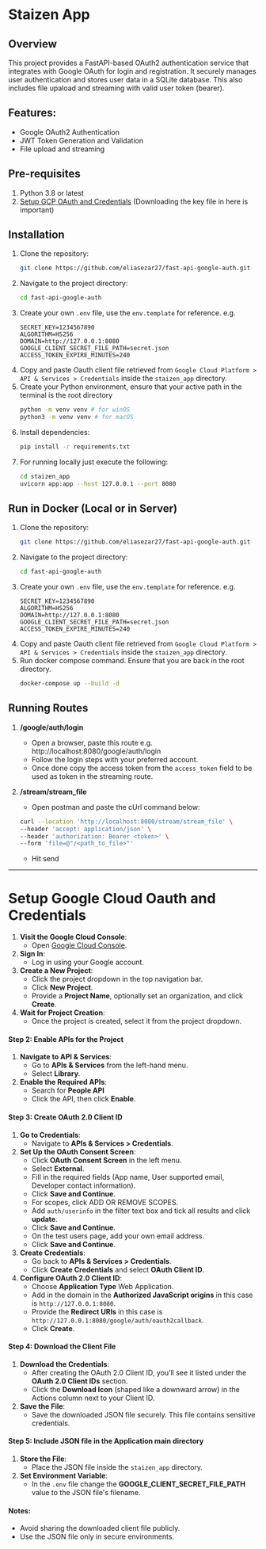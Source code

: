 # Staizen App
## Overview
This project provides a FastAPI-based OAuth2 authentication service that integrates with Google OAuth for login and registration. It securely manages user authentication and stores user data in a SQLite database. This also includes file upaload and streaming with valid user token (bearer).

## Features:
- Google OAuth2 Authentication
- JWT Token Generation and Validation
- File upload and streaming

## Pre-requisites
1. Python 3.8 or latest
2. [Setup GCP OAuth and Credentials](#setup-google-cloud-oauth-and-credentials) (Downloading the key file in here is important)

## Installation
1. Clone the repository:
    ```bash
   git clone https://github.com/eliasezar27/fast-api-google-auth.git
   ```
2. Navigate to the project directory:
    ```bash
   cd fast-api-google-auth
   ```
3. Create your own `.env` file, use the `env.template` for reference.
    e.g.
    ```
    SECRET_KEY=1234567890
    ALGORITHM=HS256
    DOMAIN=http://127.0.0.1:8080
    GOOGLE_CLIENT_SECRET_FILE_PATH=secret.json
    ACCESS_TOKEN_EXPIRE_MINUTES=240
    ```
4. Copy and paste Oauth client file retrieved from `Google Cloud Platform > API & Services > Credentials` inside the `staizen_app` directory.
5. Create your Python environment, ensure that your active path in the terminal is the root directory
    ```bash
    python -m venv venv # for winOS
    python3 -m venv venv # for macOS
    ```
6. Install dependencies:
    ```bash
   pip install -r requirements.txt
   ```
7. For running locally just execute the following:
   ```bash
   cd staizen_app
   uvicorn app:app --host 127.0.0.1 --port 8080
   ```

## Run in Docker (Local or in Server)
1. Clone the repository:
    ```bash
   git clone https://github.com/eliasezar27/fast-api-google-auth.git
   ```
2. Navigate to the project directory:
    ```bash
   cd fast-api-google-auth
   ```
3. Create your own `.env` file, use the `env.template` for reference.
    e.g.
    ```
    SECRET_KEY=1234567890
    ALGORITHM=HS256
    DOMAIN=http://127.0.0.1:8080
    GOOGLE_CLIENT_SECRET_FILE_PATH=secret.json
    ACCESS_TOKEN_EXPIRE_MINUTES=240
    ```
4. Copy and paste Oauth client file retrieved from `Google Cloud Platform > API & Services > Credentials` inside the `staizen_app` directory.
5. Run docker compose command. Ensure that you are back in the root directory.
    ```bash
   docker-compose up --build -d
   ```


## Running Routes
1. **/google/auth/login**
    - Open a browser, paste this route e.g. http://localhost:8080/google/auth/login
    - Follow the login steps with your preferred account.
    - Once done copy the access token from the `access_token` field to be used as token in the streaming route.

2. **/stream/stream_file**
    - Open postman and paste the cUrl command below:
    ```bash
    curl --location 'http://localhost:8080/stream/stream_file' \
    --header 'accept: application/json' \
    --header 'authorization: Bearer <token>' \
    --form 'file=@"/<path_to_file>"'
    ```
    - Hit send

---
# Setup Google Cloud Oauth and Credentials
1. **Visit the Google Cloud Console**:
   - Open [Google Cloud Console](https://console.cloud.google.com/).
2. **Sign In**:
   - Log in using your Google account.
3. **Create a New Project**:
   - Click the project dropdown in the top navigation bar.
   - Click **New Project**.
   - Provide a **Project Name**, optionally set an organization, and click **Create**.
4. **Wait for Project Creation**:
   - Once the project is created, select it from the project dropdown.

#### Step 2: Enable APIs for the Project
1. **Navigate to API & Services**:
   - Go to **APIs & Services** from the left-hand menu.
   - Select **Library**.
2. **Enable the Required APIs**:
   - Search for **People API**
   - Click the API, then click **Enable**.

#### Step 3: Create OAuth 2.0 Client ID
1. **Go to Credentials**:
   - Navigate to **APIs & Services > Credentials**.
2. **Set Up the OAuth Consent Screen**:
   - Click **OAuth Consent Screen** in the left menu.
   - Select **External**.
   - Fill in the required fields (App name, User supported email, Developer contact information).
   - Click **Save and Continue**. 
   - For scopes, click ADD OR REMOVE SCOPES.
   - Add `auth/userinfo` in the filter text box and tick all results and click **update**.
   - Click **Save and Continue**. 
   - On the test users page, add your own email address.
   - Click **Save and Continue**.
3. **Create Credentials**:
   - Go back to **APIs & Services > Credentials**.
   - Click **Create Credentials** and select **OAuth Client ID**.
4. **Configure OAuth 2.0 Client ID**:
   - Choose **Application Type** Web Application.
   - Add in the domain in the **Authorized JavaScript origins** in this case is `http://127.0.0.1:8080`.
   - Provide the **Redirect URIs** in this case is `http://127.0.0.1:8080/google/auth/oauth2callback`.
   - Click **Create**.

#### Step 4: Download the Client File
1. **Download the Credentials**:
   - After creating the OAuth 2.0 Client ID, you’ll see it listed under the **OAuth 2.0 Client IDs** section.
   - Click the **Download Icon** (shaped like a downward arrow) in the Actions column next to your Client ID.
2. **Save the File**:
   - Save the downloaded JSON file securely. This file contains sensitive credentials.

#### Step 5: Include JSON file in the Application main directory
1. **Store the File**:
   - Place the JSON file inside the `staizen_app` directory.
2. **Set Environment Variable**:
   - In the `.env` file change the **GOOGLE_CLIENT_SECRET_FILE_PATH** value to the JSON file's filename.

#### Notes:
- Avoid sharing the downloaded client file publicly.
- Use the JSON file only in secure environments.